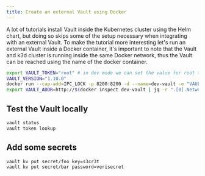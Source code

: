 ```yaml
---
title: Create an external Vault using Docker
---
```


A lot of tutorials install Vault inside the Kubernetes cluster using the Helm chart, but doing so skips some of the setup necessary when integrating with an external Vault. To make the tutorial more interesting let's run an external Vault inside a Docker container, it's important to note that the Vault and k3d cluster is running inside the same Docker network, thus the Vault can be reached using the name of the docker container.

```bash
export VAULT_TOKEN="root" # in dev mode we can set the value for root token
VAULT_VERSION="1.10.0"
docker run --cap-add=IPC_LOCK -p 8200:8200 -d --name=dev-vault -e "VAULT_DEV_ROOT_TOKEN_ID=${VAULT_TOKEN}" --network ${DOCKER_NETWORK} vault:${VAULT_VERSION}
export VAULT_ADDR=http://$(docker inspect dev-vault | jq -r ".[0].NetworkSettings.Networks.\"${DOCKER_NETWORK}\".IPAddress"):8200
```

## Test the Vault locally

```bash
vault status
vault token lookup
```

## Add some secrets

```bash
vault kv put secret/foo key=s3cr3t
vault kv put secret/bar password=verisecret
```
